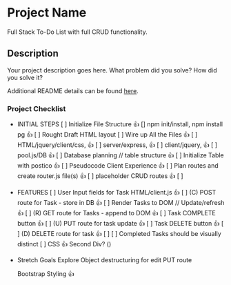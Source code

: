# Project Name

Full Stack To-Do List with full CRUD functionality.

## Description

Your project description goes here. What problem did you solve? How did you solve it?

Additional README details can be found [here](https://github.com/PrimeAcademy/readme-template/blob/master/README.md).

### Project Checklist
  - INITIAL STEPS
[ ] Initialize File Structure 👍
[] npm init/install, npm install pg 👍
[ ] Rought Draft HTML layout
[ ] Wire up All the Files 👍
[ ]   HTML/jquery/client/css, 👍
[ ]   server/express, 👍
[ ]   client/jquery, 👍
[ ]   pool.js/DB 👍
[ ] Database planning // table structure 👍
[ ]   Initialize Table with postico 👍
[ ] Pseudocode Client Experience 👍
[ ] Plan routes and create router.js file(s) 👍
[ ] placeholder CRUD routes 👍
[ ]
  - FEATURES
[ ] User Input fields for Task HTML/client.js 👍
[ ] (C)  POST route for Task - store in DB 👍
[ ] Render Tasks to DOM // Update/refresh 👍
[ ] (R)  GET route for Tasks - append to DOM 👍
[ ] Task COMPLETE button 👍
[ ] (U)  PUT route for task update 👍
[ ] Task DELETE button 👍
[ ] (D)  DELETE route for task 👍
[ ]
[ ] Completed Tasks should be visually distinct
[ ]   CSS   👍    Second Div?  ()

- Stretch Goals
  Explore Object destructuring for edit PUT route
  
  Bootstrap Styling 👍